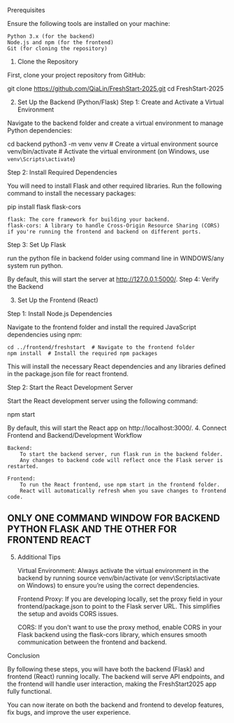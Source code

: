 Prerequisites

Ensure the following tools are installed on your machine:

    Python 3.x (for the backend)
    Node.js and npm (for the frontend)
    Git (for cloning the repository)

1. Clone the Repository

First, clone your project repository from GitHub:

git clone https://github.com/QiaLin/FreshStart-2025.git
cd FreshStart-2025

2. Set Up the Backend (Python/Flask)
Step 1: Create and Activate a Virtual Environment

Navigate to the backend folder and create a virtual environment to manage Python dependencies:

cd backend
python3 -m venv venv  # Create a virtual environment
source venv/bin/activate  # Activate the virtual environment (on Windows, use `venv\Scripts\activate`)

Step 2: Install Required Dependencies

You will need to install Flask and other required libraries. Run the following command to install the necessary packages:

pip install flask flask-cors

    flask: The core framework for building your backend.
    flask-cors: A library to handle Cross-Origin Resource Sharing (CORS) if you're running the frontend and backend on different ports.

Step 3: Set Up Flask

run the python file in backend folder using command line in WINDOWS/any system run python.

By default, this will start the server at http://127.0.0.1:5000/.
Step 4: Verify the Backend


3. Set Up the Frontend (React)


Step 1: Install Node.js Dependencies

Navigate to the frontend folder and install the required JavaScript dependencies using npm:

    
    cd ../frontend/freshstart  # Navigate to the frontend folder
    npm install  # Install the required npm packages



This will install the necessary React dependencies and any libraries defined in the package.json file for react frontend.

Step 2: Start the React Development Server

Start the React development server using the following command:

npm start

By default, this will start the React app on http://localhost:3000/.
4. Connect Frontend and Backend/Development Workflow

    Backend:
        To start the backend server, run flask run in the backend folder.
        Any changes to backend code will reflect once the Flask server is restarted.

    Frontend:
        To run the React frontend, use npm start in the frontend folder.
        React will automatically refresh when you save changes to frontend code.
## ONLY ONE COMMAND WINDOW FOR BACKEND PYTHON FLASK AND THE OTHER FOR FRONTEND REACT 

5. Additional Tips

    Virtual Environment: Always activate the virtual environment in the backend by running source venv/bin/activate (or venv\Scripts\activate on Windows) to ensure you’re using the correct dependencies.

    Frontend Proxy: If you are developing locally, set the proxy field in your frontend/package.json to point to the Flask server URL. This simplifies the setup and avoids CORS issues.

    CORS: If you don't want to use the proxy method, enable CORS in your Flask backend using the flask-cors library, which ensures smooth communication between the frontend and backend.

Conclusion

By following these steps, you will have both the backend (Flask) and frontend (React) running locally. The backend will serve API endpoints, and the frontend will handle user interaction, making the FreshStart2025 app fully functional.

You can now iterate on both the backend and frontend to develop features, fix bugs, and improve the user experience.
